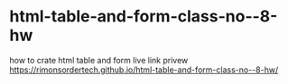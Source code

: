 # html-table-and-form-class-no--8-hw
how to crate html table and form 
live link privew
https://rimonsordertech.github.io/html-table-and-form-class-no--8-hw/
